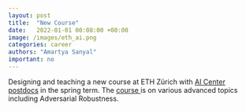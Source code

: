 ```yaml
---
layout: post
title:  "New Course"
date:   2022-01-01 00:08:00 +00:00
image: /images/eth_ai.png
categories: career
authors: "Amartya Sanyal"
important: no
---
```

Designing and teaching a new course at ETH Zürich with <a href="https://ai.ethz.ch/people/post-docs.html"> AI Center postdocs</a> in the spring term. The <a href="http://www.vvz.ethz.ch/Vorlesungsverzeichnis/lerneinheit.view?lerneinheitId=161078&semkez=2022S&ansicht=LEHRVERANSTALTUNGEN&lang=en"> course </a> is on various advanced topics including Adversarial Robustness.